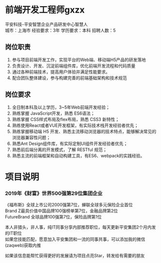 # 前端开发工程师gxzx
平安科技-平安智慧企业产品研发中心智慧人  
城市：上海市 经验要求：3年 学历要求：本科  招聘人数：5

## 岗位职责
1.  参与项目前端开发工作，实现平台的Web端、移动端H5产品的研发落地   
2. 负责设计、开发、沉淀前端组件库，优化前端开发流程和代码质量   
3. 通过各种前端技术，提高用户体验并满足性能要求。   
4. 配合团队整体建设，参与构建完善的前端基础架构和技术规范

## 岗位要求
1. 全日制本科及以上学历，3~5年Web前端开发经验；   
2. 熟练掌握 JavaScript开发，熟悉 ES6语法；   
3. 熟练掌握 CSS样式布局及flex布局，熟悉 CSS3 新特性；   
4. 熟练使用React或者VUE开发框架，有实际技术栈开发经验者优先；   
5. 熟练掌握移动端 H5 开发、熟悉主流移动浏览器的技术特点，能够解决常见的浏览器兼容性问题；   
6. 熟悉Ant Design组件库，有实际定制UI组件开发经验者优先；   
7. 熟悉前后端分离的开发模式，了解 RESTful 规范；   
8. 熟悉主流的前端框架和自动构建工具，有ES6、webpack的实践经验。

# 项目说明

### 2019年《财富》世界500强第29位集团企业
《福布斯》全球上市公司2000强第7位，蝉联全球多元保险企业首位  
Brand Z最具价值中国品牌100强榜单第7位，金融品牌第2位  
FutureBrand 全球品牌100强第7位，保险品牌第1位

本人非猎头，非人事，纯IT同事分享内部推荐职位，每天更新平安集团2个月内发的IT职位  
如果您技能匹配，愿意加入平安集团和一流的同事共事，可以添加我的微信(zaqweb)获取内推 

如果该信息能帮忙获得更好的发展请为项目点亮Star，转发给有需要的朋友




